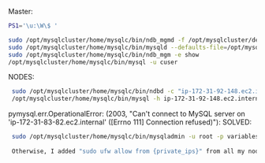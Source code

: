 Master: 

```bash
PS1='\u:\W\$ '
```

```bash
sudo /opt/mysqlcluster/home/mysqlc/bin/ndb_mgmd -f /opt/mysqlcluster/deploy/conf/config.ini --initial --configdir=/opt/mysqlcluster/deploy/conf/
sudo /opt/mysqlcluster/home/mysqlc/bin/mysqld --defaults-file=/opt/mysqlcluster/deploy/conf/my.cnf --user=root &
sudo /opt/mysqlcluster/home/mysqlc/bin/ndb_mgm -e show
/opt/mysqlcluster/home/mysqlc/bin/mysql -u cuser

```
 
 NODE‌S:‌
 
```bash
 sudo /opt/mysqlcluster/home/mysqlc/bin/ndbd -c "ip-172-31-92-148.ec2.internal"
 /opt/mysqlcluster/home/mysqlc/bin/mysql -h ip-172-31-92-148.ec2.internal -u cuser -preza1234
```

pymysql.err.OperationalError: (2003, "Can't connect to MySQL server on 'ip-172-31-83-82.ec2.internal' ([Errno 111] Connection refused)"):
SOLVED: 

```bash
 sudo /opt/mysqlcluster/home/mysqlc/bin/mysqladmin -u root -p variables | grep port
 
 Otherwise, I added "sudo ufw allow from {private_ips}" from all my nodes and it worked !


```





